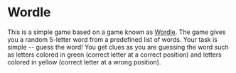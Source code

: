 # Wordle

This is a simple game based on a game known as [Wordle](https://www.nytimes.com/games/wordle/index.html). The game gives you a random 5-letter word from a predefined list of words. Your task is simple -- guess the word! 
You get clues as you are guessing the word such as letters colored in green (correct letter at a correct position) and letters colored in yellow (correct letter at a wrong position).
